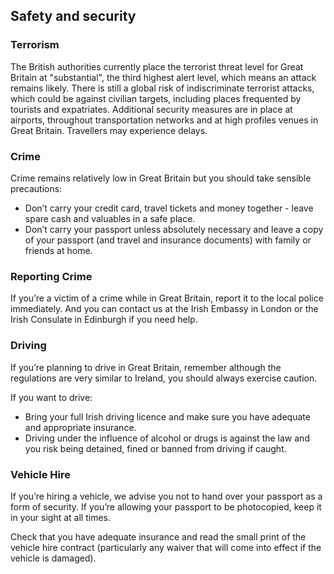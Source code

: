 ## Safety and security

### **Terrorism**

The British authorities currently place the terrorist threat level for Great Britain at "substantial", the third highest alert level, which means an attack remains likely. There is still a global risk of indiscriminate terrorist attacks, which could be against civilian targets, including places frequented by tourists and expatriates. Additional security measures are in place at airports, throughout transportation networks and at high profiles venues in Great Britain. Travellers may experience delays.

### **Crime**

Crime remains relatively low in Great Britain but you should take sensible precautions:

* Don’t carry your credit card, travel tickets and money together - leave spare cash and valuables in a safe place.
* Don’t carry your passport unless absolutely necessary and leave a copy of your passport (and travel and insurance documents) with family or friends at home.

### **Reporting Crime**

If you’re a victim of a crime while in Great Britain, report it to the local police immediately. And you can contact us at the Irish Embassy in London or the Irish Consulate in Edinburgh if you need help.

### **Driving**

If you’re planning to drive in Great Britain, remember although the regulations are very similar to Ireland, you should always exercise caution.

If you want to drive:

* Bring your full Irish driving licence and make sure you have adequate and appropriate insurance.
* Driving under the influence of alcohol or drugs is against the law and you risk being detained, fined or banned from driving if caught.

### **Vehicle Hire**

If you’re hiring a vehicle, we advise you not to hand over your passport as a form of security. If you’re allowing your passport to be photocopied, keep it in your sight at all times.

Check that you have adequate insurance and read the small print of the vehicle hire contract (particularly any waiver that will come into effect if the vehicle is damaged).